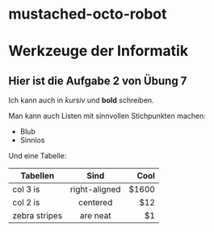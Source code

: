 mustached-octo-robot
====================
# Werkzeuge der Informatik
## Hier ist die Aufgabe 2 von Übung 7

Ich kann auch in _kursiv_ und __bold__ schreiben.

Man kann auch Listen mit sinnvollen Stichpunkten machen:

* Blub
* Sinnlos

Und eine Tabelle:

| Tabellen      | Sind          | Cool  |
| ------------- |:-------------:| -----:|
| col 3 is      | right-aligned | $1600 |
| col 2 is      | centered      |   $12 |
| zebra stripes | are neat      |    $1 |
